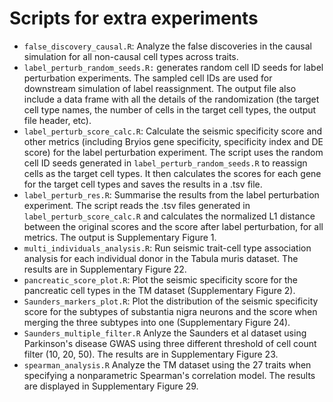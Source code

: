 # Scripts for extra experiments

- `false_discovery_causal.R`: Analyze the false discoveries in the causal simulation for all non-causal cell types across traits.
- `label_perturb_random_seeds.R:` generates random cell ID seeds for label perturbation experiments. The sampled cell IDs are used for downstream simulation of label reassignment. The output file also include a data frame with all the details of the randomization (the target cell type names, the number of cells in the target cell types, the output file header, etc).
- `label_perturb_score_calc.R`: Calculate the seismic specificity score and other metrics (including Bryios gene specificity, specificity index and DE score) for the label perturbation experiment.
The script uses the random cell ID seeds generated in `label_perturb_random_seeds.R` to reassign cells as the target cell types. It then calculates the scores for each gene for the target cell types and saves the results in a .tsv file.
- `label_perturb_res.R`: Summarise the results from the label perturbation experiment. The script reads the .tsv files generated in `label_perturb_score_calc.R` and calculates the normalized L1 distance between the original scores and the score after label perturbation, for all metrics. The output is Supplementary Figure 1.
- `multi_individuals_analysis.R`: Run seismic trait-cell type association analysis for each individual donor in the Tabula muris dataset. The results are in Supplementary Figure 22.
- `pancreatic_score_plot.R`: Plot the seismic specificity score for the pancreatic cell types in the TM dataset (Supplementary Figure 2).
- `Saunders_markers_plot.R`: Plot the distribution of the seismic specificity score for the subtypes of substantia nigra neurons and the score when merging the three subtypes into one (Supplementary Figure 24).
- `Saunders_multiple_filter.R` Anlyze the Saunders et al dataset using Parkinson's disease GWAS using three different threshold of cell count filter (10, 20, 50). The results are in Supplementary Figure 23.
- `spearman_analysis.R` Analyze the TM dataset using the 27 traits when specifying a nonparametric Spearman's correlation model. The results are displayed in Supplementary Figure 29.
